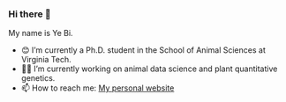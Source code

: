 ### Hi there 👋

My name is Ye Bi.
- 😊 I’m currently a Ph.D. student in the School of Animal Sciences at Virginia Tech.
- 🌱🐮 I’m currently working on animal data science and plant quantitative genetics.
- 📫 How to reach me: [My personal website](https://yebigithub.github.io/)


